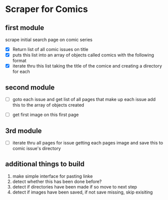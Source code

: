 # Scraper for Comics

## first module
scrape initial search page on comic series

- [x] Return list of all comic issues on title
- [x] puts this list into an array of objects called comics with the following format
- [x] iterate thru this list taking the title of the comice and creating a directory for each

## second module
- [ ] goto each issue and get list of all pages that make up each issue add this to the array of objects created
- [ ] get first image on this first page


## 3rd module 
- [ ] iterate thru all pages for issue getting each pages image and save this to comic issue's directory

## additional things to build
1. make simple interface for pasting linke
2. detect whether this has been done before?
3. detect if directories have been made if so move to next step
4. detect if images have been saved, if not save missing, skip exisiting





